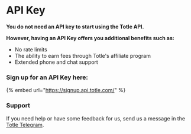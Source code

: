 # API Key

**You do not need an API key to start using the Totle API.** 

**However, having an API Key offers you additional benefits such as:**

* No rate limits
* The ability to earn fees through Totle's affiliate program
* Extended phone and chat support

### Sign up for an API Key here:

{% embed url="https://signup.api.totle.com/" %}

### Support

If you need help or have some feedback for us, send us a message in the [Totle Telegram](https://t.me/totleinc).


